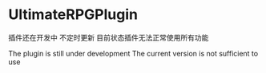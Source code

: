 # UltimateRPGPlugin
插件还在开发中
不定时更新
目前状态插件无法正常使用所有功能

The plugin is still under development
The current version is not sufficient  to use
